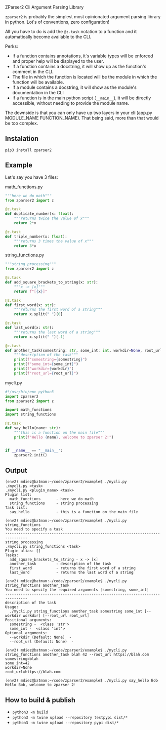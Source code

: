 ZParser2 Cli Argument Parsing Library


`zparser2` is probably the simplest most opinionated argument parsing library in python. Lot's of conventions, zero configuration!

All you have to do is add the `@z.task` notation to a function and it automatically become available to the CLI.

Perks:

  * If a function contains annotations, it's variable types will be enforced and proper help will be displayed to the user.
  * If a function contains a docstring, it will show up as the function's comment in the CLI.
  * The file in which the function is located will be the module in which the function will be available.
  * If a module contains a docstring, it will show as the module's documentation in the CLI
  * If a function is in the main python script (`__main__`), it will be directly accessible, without needing to provide the module name.

The downside is that you can only have up two layers in your cli (app.py MODULE_NAME FUNCTION_NAME). That being said, more than that would be too complex.

Instalation
-----------
```
pip3 install zparser2
```

Example
-------

Let's say you have 3 files:


math_functions.py
```python
"""here we do math"""
from zparser2 import z

@z.task
def duplicate_number(x: float):
    """returns twice the value of x"""
    return 2*x

@z.task
def triple_number(x: float):
    """returns 3 times the value of x"""
    return 3*x
```

string_functions.py
```python
"""string processing"""
from zparser2 import z

@z.task
def add_square_brackets_to_string(x: str):
    """x -> [x]"""
    return f"[{x}]"

@z.task
def first_word(x: str):
    """returns the first word of a string"""
    return x.split(" ")[0]

@z.task
def last_word(x: str):
    """returns the last word of a string"""
    return x.split(" ")[-1]

@z.task
def another_task(somestring: str, some_int: int, workdir=None, root_url=None):
    """description of the task"""
    print(f"somestring={somestring}")
    print(f"some_int={some_int}")
    print(f"workdir={workdir}")
    print(f"root_url={root_url}")
```


mycli.py
```python
#!/usr/bin/env python3
import zparser2
from zparser2 import z

import math_functions
import string_functions

@z.task
def say_hello(name: str):
    """this is a function on the main file"""
    print(f"Hello {name}, welcome to zparser 2!")


if __name__ == "__main__":
    zparser2.init()
```

Output
------

```
(env2) mdiez@batman:~/code/zparser2/example$ ./mycli.py
./mycli.py <task>
./mycli.py <plugin_name> <task>
Plugin list:
  math_functions       - here we do math
  string_functions     - string processing
Task list:
  say_hello            - this is a function on the main file

```

```
(env2) mdiez@batman:~/code/zparser2/example$ ./mycli.py string_functions
You need to specify a task
--------------------------------------------------------------------------------
string processing
./mycli.py string_functions <task>
Plugin alias: []
Tasks:
  add_square_brackets_to_string - x -> [x]
  another_task         - description of the task
  first_word           - returns the first word of a string
  last_word            - returns the last word of a string
```

```
(env2) mdiez@batman:~/code/zparser2/example$ ./mycli.py string_functions another_task
You need to specify the required arguments [somestring, some_int]
--------------------------------------------------------------------------------
description of the task
Usage:
  ./mycli.py string_functions another_task somestring some_int [--workdir workdir] [--root_url root_url]
Positional arguments:
  somestring -  <class 'str'>
  some_int -  <class 'int'>
Optional arguments:
  --workdir (Default: None)  -
  --root_url (Default: None)  -
```

```
(env2) mdiez@batman:~/code/zparser2/example$ ./mycli.py string_functions another_task blah 42 --root_url https://blah.com
somestring=blah
some_int=42
workdir=None
root_url=https://blah.com
```

```
(env2) mdiez@batman:~/code/zparser2/example$ ./mycli.py say_hello Bob
Hello Bob, welcome to zparser 2!
```

How to build & publish
----------------------

* `python3 -m build`
* `python3 -m twine upload --repository testpypi dist/*`
* `python3 -m twine upload --repository pypi dist/*`


